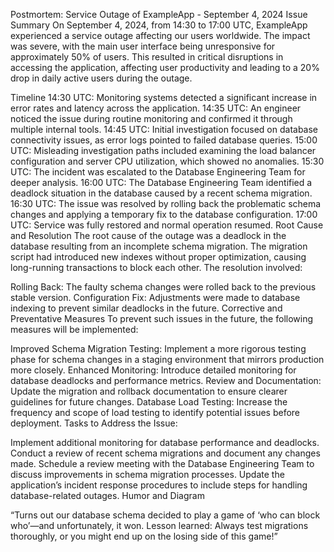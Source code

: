 Postmortem: Service Outage of ExampleApp - September 4, 2024
Issue Summary
On September 4, 2024, from 14:30 to 17:00 UTC, ExampleApp experienced a service outage affecting our users worldwide. The impact was severe, with the main user interface being unresponsive for approximately 50% of users. This resulted in critical disruptions in accessing the application, affecting user productivity and leading to a 20% drop in daily active users during the outage.

Timeline
14:30 UTC: Monitoring systems detected a significant increase in error rates and latency across the application.
14:35 UTC: An engineer noticed the issue during routine monitoring and confirmed it through multiple internal tools.
14:45 UTC: Initial investigation focused on database connectivity issues, as error logs pointed to failed database queries.
15:00 UTC: Misleading investigation paths included examining the load balancer configuration and server CPU utilization, which showed no anomalies.
15:30 UTC: The incident was escalated to the Database Engineering Team for deeper analysis.
16:00 UTC: The Database Engineering Team identified a deadlock situation in the database caused by a recent schema migration.
16:30 UTC: The issue was resolved by rolling back the problematic schema changes and applying a temporary fix to the database configuration.
17:00 UTC: Service was fully restored and normal operation resumed.
Root Cause and Resolution
The root cause of the outage was a deadlock in the database resulting from an incomplete schema migration. The migration script had introduced new indexes without proper optimization, causing long-running transactions to block each other. The resolution involved:

Rolling Back: The faulty schema changes were rolled back to the previous stable version.
Configuration Fix: Adjustments were made to database indexing to prevent similar deadlocks in the future.
Corrective and Preventative Measures
To prevent such issues in the future, the following measures will be implemented:

Improved Schema Migration Testing: Implement a more rigorous testing phase for schema changes in a staging environment that mirrors production more closely.
Enhanced Monitoring: Introduce detailed monitoring for database deadlocks and performance metrics.
Review and Documentation: Update the migration and rollback documentation to ensure clearer guidelines for future changes.
Database Load Testing: Increase the frequency and scope of load testing to identify potential issues before deployment.
Tasks to Address the Issue:

Implement additional monitoring for database performance and deadlocks.
Conduct a review of recent schema migrations and document any changes made.
Schedule a review meeting with the Database Engineering Team to discuss improvements in schema migration processes.
Update the application’s incident response procedures to include steps for handling database-related outages.
Humor and Diagram

“Turns out our database schema decided to play a game of ‘who can block who’—and unfortunately, it won. Lesson learned: Always test migrations thoroughly, or you might end up on the losing side of this game!”
